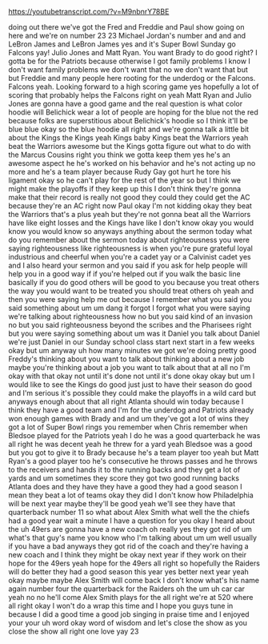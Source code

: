 https://youtubetranscript.com/?v=M9nbnrY78BE

 doing out there we've got the Fred and Freddie and Paul show going on here and we're on number 23 23 Michael Jordan's number and and and LeBron James and LeBron James yes and it's Super Bowl Sunday go Falcons yay! Julio Jones and Matt Ryan. You want Brady to do good right? I gotta be for the Patriots because otherwise I got family problems I know I don't want family problems we don't want that no we don't want that but but Freddie and many people here rooting for the underdog or the Falcons. Falcons yeah. Looking forward to a high scoring game yes hopefully a lot of scoring that probably helps the Falcons right on yeah Matt Ryan and Julio Jones are gonna have a good game and the real question is what color hoodie will Belichick wear a lot of people are hoping for the blue not the red because folks are superstitious about Belichick's hoodie so I think it'll be blue blue okay so the blue hoodie all right and we're gonna talk a little bit about the Kings the Kings yeah Kings baby Kings beat the Warriors yeah beat the Warriors awesome but the Kings gotta figure out what to do with the Marcus Cousins right you think we gotta keep them yes he's an awesome aspect he he's worked on his behavior and he's not acting up no more and he's a team player because Rudy Gay got hurt he tore his ligament okay so he can't play for the rest of the year so but I think we might make the playoffs if they keep up this I don't think they're gonna make that their record is really not good they could they could get the AC because they're an AC right now Paul okay I'm not kidding okay they beat the Warriors that's a plus yeah but they're not gonna beat all the Warriors have like eight losses and the Kings have like I don't know okay you would know you would know so anyways anything about the sermon today what do you remember about the sermon today about righteousness you were saying righteousness like righteousness is when you're pure grateful loyal industrious and cheerful when you're a cadet yay or a Calvinist cadet yes and I also heard your sermon and you said if you ask for help people will help you in a good way if if you're helped out if you walk the basic line basically if you do good others will be good to you because you treat others the way you would want to be treated you should treat others oh yeah and then you were saying help me out because I remember what you said you said something about um um dang it forgot I forgot what you were saying we're talking about righteousness how no but you said kind of an invasion no but you said righteousness beyond the scribes and the Pharisees right but you were saying something about um was it Daniel you talk about Daniel we're just Daniel in our Sunday school class start next start in a few weeks okay but um anyway uh how many minutes we got we're doing pretty good Freddy's thinking about you want to talk about thinking about a new job maybe you're thinking about a job you want to talk about that at all no I'm okay with that okay not until it's done not until it's done okay okay but um I would like to see the Kings do good just just to have their season do good and I'm serious it's possible they could make the playoffs in a wild card but anyways enough about that all right Atlanta should win today because I think they have a good team and I'm for the underdog and Patriots already won enough games with Brady and and um they've got a lot of wins they got a lot of Super Bowl rings you remember when Chris remember when Bledsoe played for the Patriots yeah I do he was a good quarterback he was all right he was decent yeah he threw for a yard yeah Bledsoe was a good but you got to give it to Brady because he's a team player too yeah but Matt Ryan's a good player too he's consecutive he throws passes and he throws to the receivers and hands it to the running backs and they get a lot of yards and um sometimes they score they got two good running backs Atlanta does and they have they have a good they had a good season I mean they beat a lot of teams okay they did I don't know how Philadelphia will be next year maybe they'll be good yeah we'll see they have that quarterback number 11 so what about Alex Smith what well the the chiefs had a good year wait a minute I have a question for you okay I heard about the uh 49ers are gonna have a new coach oh really yes they got rid of um what's that guy's name you know who I'm talking about um um well usually if you have a bad anyways they got rid of the coach and they're having a new coach and I think they might be okay next year if they work on their hope for the 49ers yeah hope for the 49ers all right so hopefully the Raiders will do better they had a good season this year yes better next year yeah okay maybe maybe Alex Smith will come back I don't know what's his name again number four the quarterback for the Raiders oh the um uh car car yeah no no he'll come Alex Smith plays for the all right we're at 520 where all right okay I won't do a wrap this time and I hope you guys tune in because I did a good time a good job singing in praise time and I enjoyed your your uh word okay word of wisdom and let's close the show as you close the show all right one love yay 23
